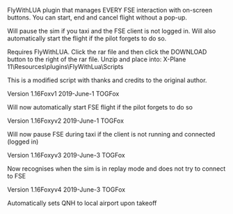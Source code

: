 FlyWithLUA plugin that manages EVERY FSE interaction with on-screen buttons. You can start, end and cancel flight without a pop-up.

Will pause the sim if you taxi and the FSE client is not logged in.
Will also automatically start the flight if the pilot forgets to do so.

Requires FlyWithLUA.
Click the rar file and then click the DOWNLOAD button to the right of the rar file. 
Unzip and place into:
X-Plane 11\Resources\plugins\FlyWithLua\Scripts

This is a modified script with thanks and credits to the original author.

Version 1.16Foxv1 2019-June-1 TOGFox

Will now automatically start FSE flight if the pilot forgets to do so

Version 1.16Foxyv2 2019-June-1 TOGFox

Will now pause FSE during taxi if the client is not running and connected (logged in)

Version 1.16Foxyv3 2019-June-3 TOGFox

Now recognises when the sim is in replay mode and does not try to connect to FSE

Version 1.16Foxyv4 2019-June-3 TOGFox

Automatically sets QNH to local airport upon takeoff
